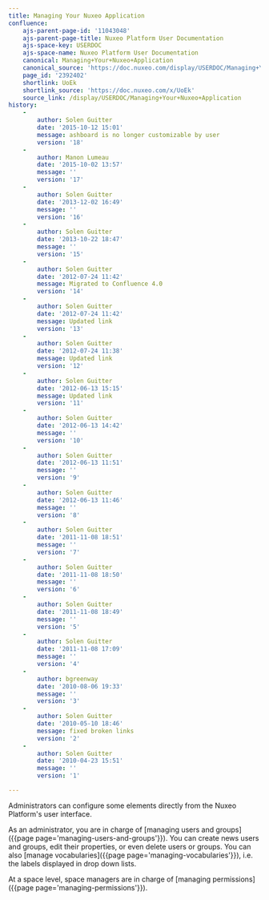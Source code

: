 ```yaml
---
title: Managing Your Nuxeo Application
confluence:
    ajs-parent-page-id: '11043048'
    ajs-parent-page-title: Nuxeo Platform User Documentation
    ajs-space-key: USERDOC
    ajs-space-name: Nuxeo Platform User Documentation
    canonical: Managing+Your+Nuxeo+Application
    canonical_source: 'https://doc.nuxeo.com/display/USERDOC/Managing+Your+Nuxeo+Application'
    page_id: '2392402'
    shortlink: UoEk
    shortlink_source: 'https://doc.nuxeo.com/x/UoEk'
    source_link: /display/USERDOC/Managing+Your+Nuxeo+Application
history:
    - 
        author: Solen Guitter
        date: '2015-10-12 15:01'
        message: ashboard is no longer customizable by user
        version: '18'
    - 
        author: Manon Lumeau
        date: '2015-10-02 13:57'
        message: ''
        version: '17'
    - 
        author: Solen Guitter
        date: '2013-12-02 16:49'
        message: ''
        version: '16'
    - 
        author: Solen Guitter
        date: '2013-10-22 18:47'
        message: ''
        version: '15'
    - 
        author: Solen Guitter
        date: '2012-07-24 11:42'
        message: Migrated to Confluence 4.0
        version: '14'
    - 
        author: Solen Guitter
        date: '2012-07-24 11:42'
        message: Updated link
        version: '13'
    - 
        author: Solen Guitter
        date: '2012-07-24 11:38'
        message: Updated link
        version: '12'
    - 
        author: Solen Guitter
        date: '2012-06-13 15:15'
        message: Updated link
        version: '11'
    - 
        author: Solen Guitter
        date: '2012-06-13 14:42'
        message: ''
        version: '10'
    - 
        author: Solen Guitter
        date: '2012-06-13 11:51'
        message: ''
        version: '9'
    - 
        author: Solen Guitter
        date: '2012-06-13 11:46'
        message: ''
        version: '8'
    - 
        author: Solen Guitter
        date: '2011-11-08 18:51'
        message: ''
        version: '7'
    - 
        author: Solen Guitter
        date: '2011-11-08 18:50'
        message: ''
        version: '6'
    - 
        author: Solen Guitter
        date: '2011-11-08 18:49'
        message: ''
        version: '5'
    - 
        author: Solen Guitter
        date: '2011-11-08 17:09'
        message: ''
        version: '4'
    - 
        author: bgreenway
        date: '2010-08-06 19:33'
        message: ''
        version: '3'
    - 
        author: Solen Guitter
        date: '2010-05-10 18:46'
        message: fixed broken links
        version: '2'
    - 
        author: Solen Guitter
        date: '2010-04-23 15:51'
        message: ''
        version: '1'

---
```

Administrators can configure some elements directly from the Nuxeo Platform's user interface.

As an administrator, you are in charge of [managing users and groups]({{page page='managing-users-and-groups'}}). You can create news users and groups, edit their properties, or even delete users or groups. You can also [manage vocabularies]({{page page='managing-vocabularies'}}), i.e. the labels displayed in drop down lists.

At a space level, space managers are in charge of [managing permissions]({{page page='managing-permissions'}}).